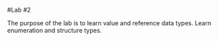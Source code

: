 #Lab #2

The purpose of the lab is to learn value and reference data types. Learn enumeration and structure types.
